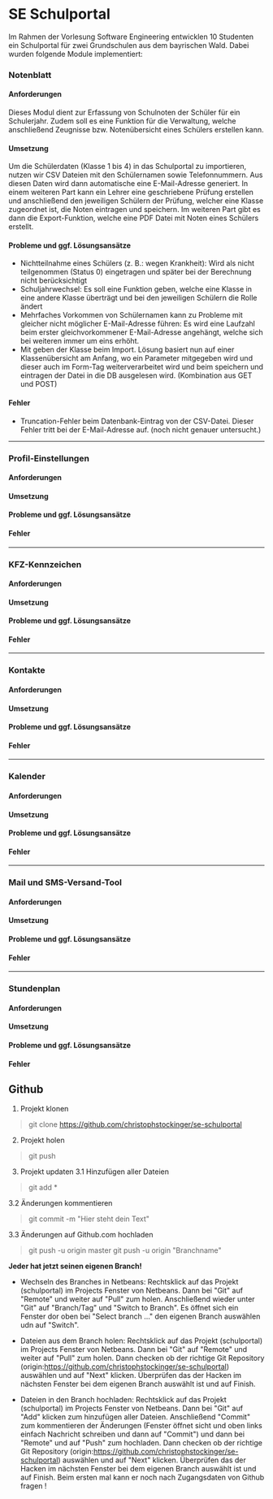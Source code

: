# SE Schulportal
Im Rahmen der Vorlesung Software Engineering entwicklen 10 Studenten ein Schulportal für zwei Grundschulen aus dem bayrischen Wald.
Dabei wurden folgende Module implementiert:
### Notenblatt
#### Anforderungen
Dieses Modul dient zur Erfassung von Schulnoten der Schüler für ein Schulerjahr. Zudem soll es eine Funktion für die Verwaltung, welche anschließend Zeugnisse bzw. Notenübersicht eines Schülers erstellen kann.

#### Umsetzung
Um die Schülerdaten (Klasse 1 bis 4) in das Schulportal zu importieren, nutzen wir CSV Dateien mit den Schülernamen sowie Telefonnummern. Aus diesen Daten wird dann automatische eine E-Mail-Adresse generiert.
In einem weiteren Part kann ein Lehrer eine geschriebene Prüfung erstellen und anschließend den jeweiligen Schülern der Prüfung, welcher eine Klasse zugeordnet ist, die Noten eintragen und speichern.
Im weiteren Part gibt es dann die Export-Funktion, welche eine PDF Datei mit Noten eines Schülers erstellt.

#### Probleme und ggf. Lösungsansätze
+ Nichtteilnahme eines Schülers (z. B.: wegen Krankheit): Wird als nicht teilgenommen (Status 0) eingetragen und später bei der Berechnung nicht berücksichtigt
+ Schuljahrwechsel: Es soll eine Funktion geben, welche eine Klasse in eine andere Klasse überträgt und bei den jeweiligen Schülern die Rolle ändert
+ Mehrfaches Vorkommen von Schülernamen kann zu Probleme mit gleicher nicht möglicher E-Mail-Adresse führen: Es wird eine Laufzahl beim erster gleichvorkommener E-Mail-Adresse angehängt, welche sich bei weiteren immer um eins erhöht.
+ Mit geben der Klasse beim Import. Lösung basiert nun auf einer Klassenübersicht am Anfang, wo ein Parameter mitgegeben wird und dieser auch im Form-Tag weiterverarbeitet wird und beim speichern und eintragen der Datei in die DB ausgelesen wird. (Kombination aus GET und POST)

#### Fehler
+ Truncation-Fehler beim Datenbank-Eintrag von der CSV-Datei. Dieser Fehler tritt bei der E-Mail-Adresse auf. (noch nicht genauer untersucht.)

---------------------------------------

### Profil-Einstellungen
#### Anforderungen

#### Umsetzung

#### Probleme und ggf. Lösungsansätze

#### Fehler

---------------------------------------

### KFZ-Kennzeichen
#### Anforderungen

#### Umsetzung

#### Probleme und ggf. Lösungsansätze

#### Fehler

---------------------------------------

### Kontakte
#### Anforderungen

#### Umsetzung

#### Probleme und ggf. Lösungsansätze

#### Fehler

---------------------------------------

### Kalender
#### Anforderungen

#### Umsetzung

#### Probleme und ggf. Lösungsansätze

#### Fehler

---------------------------------------

### Mail und SMS-Versand-Tool
#### Anforderungen

#### Umsetzung

#### Probleme und ggf. Lösungsansätze

#### Fehler

---------------------------------------

### Stundenplan
#### Anforderungen

#### Umsetzung

#### Probleme und ggf. Lösungsansätze

#### Fehler



## Github
1. Projekt klonen
> git clone https://github.com/christophstockinger/se-schulportal

2. Projekt holen
> git push

3. Projekt updaten
3.1 Hinzufügen aller Dateien
> git add *

3.2 Änderungen kommentieren
> git commit -m "Hier steht dein Text"

3.3 Änderungen auf Github.com hochladen
> git push -u origin master
> git push -u origin "Branchname"


__Jeder hat jetzt seinen eigenen Branch!__
+ Wechseln des Branches in Netbeans:
Rechtsklick auf das Projekt (schulportal) im Projects Fenster von Netbeans.
Dann bei "Git" auf "Remote" und weiter auf "Pull" zum holen.
Anschließend wieder unter "Git" auf "Branch/Tag" und "Switch to Branch".
Es öffnet sich ein Fenster dor oben bei "Select branch ..." den eigenen Branch auswählen udn auf "Switch".

+ Dateien aus dem Branch holen:
Rechtsklick auf das Projekt (schulportal) im Projects Fenster von Netbeans.
Dann bei "Git" auf "Remote" und weiter auf "Pull" zum holen.
Dann checken ob der richtige Git Repository (origin:https://github.com/christophstockinger/se-schulportal) auswählen und auf "Next" klicken. Überprüfen das der Hacken im nächsten Fenster bei dem eigenen Branch auswählt ist und auf Finish.

+ Dateien in den Branch hochladen:
Rechtsklick auf das Projekt (schulportal) im Projects Fenster von Netbeans.
Dann bei "Git" auf "Add" klicken zum hinzufügen aller Dateien. Anschließend "Commit" zum kommentieren der Änderungen (Fenster öffnet sicht und oben links einfach Nachricht schreiben und dann auf "Commit") und dann bei "Remote" und auf "Push" zum hochladen.
Dann checken ob der richtige Git Repository (origin:https://github.com/christophstockinger/se-schulportal) auswählen und auf "Next" klicken. Überprüfen das der Hacken im nächsten Fenster bei dem eigenen Branch auswählt ist und auf Finish.
Beim ersten mal kann er noch nach Zugangsdaten von Github fragen !
